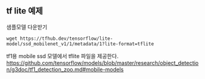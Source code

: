 ## tf lite  예제


샘플모델 다운받기
```
wget https://tfhub.dev/tensorflow/lite-model/ssd_mobilenet_v1/1/metadata/1?lite-format=tflite
```

tf1용 mobile ssd 모델에서 tflite 파일을 제공한다.  
https://github.com/tensorflow/models/blob/master/research/object_detection/g3doc/tf1_detection_zoo.md#mobile-models

